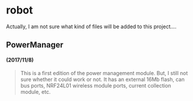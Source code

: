 # robot
Actually, I am not sure what kind of files will be added to this project....

## PowerManager
#### (2017/11/8)
>This is a first edition of the power management module. But, I still not sure whether it could work or not. It has an external 16Mb flash, can bus ports, NRF24L01 wireless module ports, current collection module, etc.
